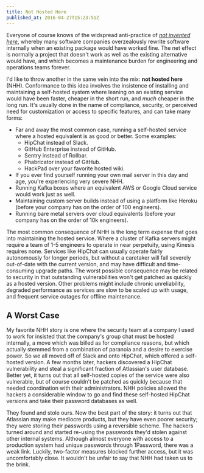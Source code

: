 ```yaml
---
title: Not Hosted Here
published_at: 2016-04-27T15:23:51Z
---
```


Everyone of course knows of the widspread anti-practice of [_not invented
here_][not-invented-here], whereby many software companies overzealously
rewrite software internally when an existing package would have worked fine.
The net effect is normally a project that doesn't work as well as the existing
alternative would have, and which becomes a maintenance burden for engineering
and operations teams forever.

I'd like to throw another in the same vein into the mix: **not hosted here**
(NHH). Conformance to this idea involves the insistence of installing and
maintaining a self-hosted system where leaning on an existing service would
have been faster, cheaper in the short run, and _much_ cheaper in the long run.
It's usually done in the name of compliance, security, or perceived need for
customization or access to specific features, and can take many forms:

* Far and away the most common case, running a self-hosted service where a
  hosted equivalent is as good or better. Some examples:
    * HipChat instead of Slack.
    * GitHub Enterprise instead of GitHub.
    * Sentry instead of Rollbar.
    * Phabricator instead of GitHub.
    * HackPad over your favorite hosted wiki.
* If you ever find yourself running your own mail server in this day and age,
  you're experiencing very severe NHH.
* Running Kafka boxes where an equivalent AWS or Google Cloud service would
  work just as well.
* Maintaining custom server builds instead of using a platform like Heroku
  (before your company has on the order of 100 engineers).
* Running bare metal servers over cloud equivalents (before your company has on
  the order of 10k engineers).

The most common consequence of NHH is the long term expense that goes into
maintaining the hosted service. Where a cluster of Kafka servers might require
a team of 1-5 engineers to operate in near perpetuity, using Kinesis requires
none. Services like HipChat can usually operate fairly autonomously for longer
periods, but without a caretaker will fall severely out-of-date with the
current version, and may have difficult and time-consuming upgrade paths. The
worst possible consequence may be related to security in that outstanding
vulnerabilities won't get patched as quickly as a hosted version. Other
problems might include chronic unreliability, degraded performance as services
are slow to be scaled up with usage, and frequent service outages for offline
maintenance.

## A Worst Case

My favorite NHH story is one where the security team at a company I used to
work for insisted that the company's group chat must be hosted internally, a
move which was billed as for compliance reasons, but which actually stemmed
from a combination of paranoia and a desire to exercise power. So we all moved
off of Slack and onto HipChat, which offered a self-hosted version. A few
months later, hackers discovered a HipChat vulnerability and steal a significant
fraction of Atlassian's user database. Better yet, it turns out that all
self-hosted copies of the service were also vulnerable, but of course couldn't
be patched as quickly because that needed coordination with their
administrators. NHH policies allowed the hackers a considerable window to go
and find these self-hosted HipChat versions and take their password databases
as well.

They found and stole ours. Now the best part of the story: it turns out that
Atlassian may make mediocre products, but they have even poorer security; they
were storing their passwords using a reversible scheme. The hackers turned
around and started re-using the passwords they'd stolen against other internal
systems. Although almost everyone with access to a production system had unique
passwords through 1Password, there was a weak link. Luckily, two-factor
measures blocked further access, but it was uncomfortably close. It wouldn't be
unfair to say that NHH had taken us to the brink.

[not-invented-here]: https://en.wikipedia.org/wiki/Not_invented_here
